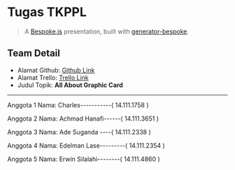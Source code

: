 # Tugas TKPPL
> A [Bespoke.js](http://markdalgleish.com/projects/bespoke.js) presentation, built with [generator-bespoke](https://github.com/markdalgleish/generator-bespoke).

## Team Detail

* Alamat Github: [Github Link](https://github.com/141113651/TugasAkhir_TKPPL)
* Alamat Trello: [Trello Link](https://trello.com/b/iz59NWku/tkppl)
* Judul Topik: <b>All About Graphic Card</b>

___
                    
Anggota 1
Nama: Charles-----------( 14.111.1758 )

Anggota 2
Nama: Achmad Hanafi------( 14.111.3651 )

Anggota 3
Nama: Ade Suganda ----( 14.111.2338 )

Anggota 4
Nama: Edelman Lase---------( 14.111.2354 )

Anggota 5
Nama: Erwin Silalahi--------( 14.111.4860 )
